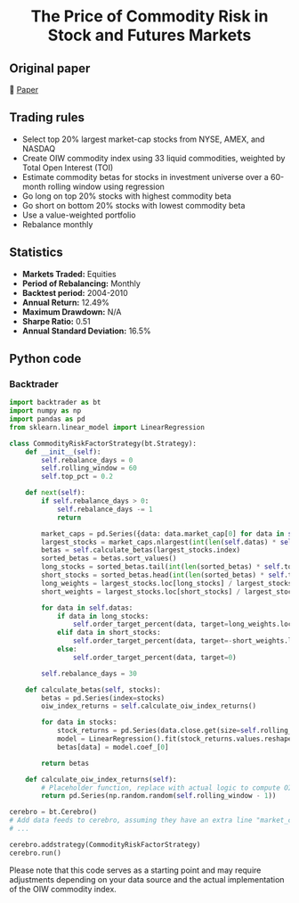 <div align="center">
  <h1>The Price of Commodity Risk in Stock and Futures Markets</h1>
</div>

## Original paper

📕 [Paper](https://papers.ssrn.com/sol3/papers.cfm?abstract_id=1785728)

## Trading rules

- Select top 20% largest market-cap stocks from NYSE, AMEX, and NASDAQ
- Create OIW commodity index using 33 liquid commodities, weighted by Total Open Interest (TOI)
- Estimate commodity betas for stocks in investment universe over a 60-month rolling window using regression
- Go long on top 20% stocks with highest commodity beta
- Go short on bottom 20% stocks with lowest commodity beta
- Use a value-weighted portfolio
- Rebalance monthly

## Statistics

- **Markets Traded:** Equities
- **Period of Rebalancing:** Monthly
- **Backtest period:** 2004-2010
- **Annual Return:** 12.49%
- **Maximum Drawdown:** N/A
- **Sharpe Ratio:** 0.51
- **Annual Standard Deviation:** 16.5%

## Python code

### Backtrader

```python
import backtrader as bt
import numpy as np
import pandas as pd
from sklearn.linear_model import LinearRegression

class CommodityRiskFactorStrategy(bt.Strategy):
    def __init__(self):
        self.rebalance_days = 0
        self.rolling_window = 60
        self.top_pct = 0.2

    def next(self):
        if self.rebalance_days > 0:
            self.rebalance_days -= 1
            return

        market_caps = pd.Series({data: data.market_cap[0] for data in self.datas})
        largest_stocks = market_caps.nlargest(int(len(self.datas) * self.top_pct))
        betas = self.calculate_betas(largest_stocks.index)
        sorted_betas = betas.sort_values()
        long_stocks = sorted_betas.tail(int(len(sorted_betas) * self.top_pct)).index
        short_stocks = sorted_betas.head(int(len(sorted_betas) * self.top_pct)).index
        long_weights = largest_stocks.loc[long_stocks] / largest_stocks.loc[long_stocks].sum()
        short_weights = largest_stocks.loc[short_stocks] / largest_stocks.loc[short_stocks].sum()

        for data in self.datas:
            if data in long_stocks:
                self.order_target_percent(data, target=long_weights.loc[data])
            elif data in short_stocks:
                self.order_target_percent(data, target=-short_weights.loc[data])
            else:
                self.order_target_percent(data, target=0)

        self.rebalance_days = 30

    def calculate_betas(self, stocks):
        betas = pd.Series(index=stocks)
        oiw_index_returns = self.calculate_oiw_index_returns()

        for data in stocks:
            stock_returns = pd.Series(data.close.get(size=self.rolling_window)).pct_change().dropna()
            model = LinearRegression().fit(stock_returns.values.reshape(-1, 1), oiw_index_returns)
            betas[data] = model.coef_[0]

        return betas

    def calculate_oiw_index_returns(self):
        # Placeholder function, replace with actual logic to compute OIW index returns
        return pd.Series(np.random.random(self.rolling_window - 1))

cerebro = bt.Cerebro()
# Add data feeds to cerebro, assuming they have an extra line "market_cap"
# ...

cerebro.addstrategy(CommodityRiskFactorStrategy)
cerebro.run()
```

Please note that this code serves as a starting point and may require adjustments depending on your data source and the actual implementation of the OIW commodity index.